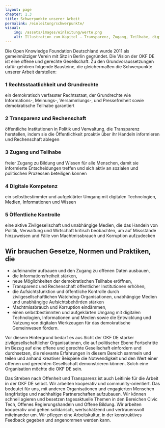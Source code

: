 ```yaml
---
layout: page
chapter: 1.3
title: Schwerpunkte unserer Arbeit
permalink: /einleitung/schwerpunkte/
visual:
    img: /assets/images/einleitung/werte.png
    alt: Illustration zum Kapitel – Transparenz, Zugang, Teilhabe, digitale Kompetenz, öffentliche Kontrolle
---
```



Die Open Knowledge Foundation Deutschland  wurde 2011 als gemeinnütziger Verein mit Sitz in Berlin gegründet. Die Vision der OKF DE ist eine offene und gerechte Gesellschaft. Zu den Grundvoraussetzungen dafür gehören folgende Bausteine, die gleichermaßen die Schwerpunkte unserer Arbeit darstellen: 
<br>

### 1 Rechtsstaatlichkeit und Grundrechte
ein demokratisch verfasster Rechtsstaat, der Grundrechte wie Informations-, Meinungs-, Versammlungs-, und Pressefreiheit sowie demokratische Teilhabe garantiert


### 2 Transparenz und Rechenschaft
öffentliche Institutionen in Politik und Verwaltung, die Transparenz herstellen, indem sie die Öffentlichkeit proaktiv über ihr Handeln informieren und Rechenschaft ablegen


### 3 Zugang und Teilhabe
freier Zugang zu Bildung und Wissen für alle Menschen, damit sie informierte Entscheidungen treffen und sich aktiv an sozialen und politischen Prozessen beteiligen können


### 4 Digitale Kompetenz
ein selbstbestimmter und aufgeklärter Umgang mit digitalen Technologien, Medien, Informationen und Wissen


### 5 Öffentliche Kontrolle
eine aktive Zivilgesellschaft und unabhängige Medien, die das Handeln von Politik, Verwaltung und Wirtschaft kritisch beobachten, um auf Missstände hinzuweisen und Fälle von Machtmissbrauch und Korruption aufzudecken
<br>

## Wir brauchen Gesetze, Normen und Praktiken, die

* aufeinander aufbauen und den Zugang zu offenen Daten ausbauen,
* die Informationsfreiheit stärken,
* neue Möglichkeiten der demokratischen Teilhabe eröffnen,
* Transparenz und Rechenschaft öffentlicher Institutionen erhöhen,
* die Aufsichtsfunktion und öffentliche Kontrolle durch zivilgesellschaftlichen Watchdog-Organisationen, unabhängige Medien und unabhängige Aufsichtsbehörden stärken
* Machtmissbrauch und Korruption eindämmen,
* einen selbstbestimmten und aufgeklärten Umgang mit digitalen Technologien, Informationen und Medien sowie die Entwicklung und Nutzung von digitalen Werkzeugen für das demokratische Gemeinwesen fördern.

Vor diesem Hintergrund bedarf es aus Sicht der OKF DE starker zivilgesellschaftlicher Organisationen, die auf politischer Ebene Fortschritte im Bezug auf eine offene und gerechte Gesellschaft einfordern und durchsetzen, die relevante Erfahrungen in diesem Bereich sammeln und teilen und anhand kreativer Beispiele die Notwendigkeit und den Wert einer offenen und gerechten Gesellschaft demonstrieren können. Solch eine Organisation möchte die OKF DE sein. 

Das Streben nach Offenheit und Transparenz ist auch Leitlinie für die Arbeit in der OKF DE selbst. Wir arbeiten kooperativ und community-orientiert. Das bedeutet für uns, mit anderen Organisationen und engagierten Menschen langfristige und nachhaltige Partnerschaften aufzubauen. Wir können schnell agieren und besetzen tagesaktuelle Themen in den Bereichen Civic Tech, Offenes Regierungshandeln und Offene Bildung. Wir arbeiten kooperativ und gehen solidarisch, wertschätzend und vertrauensvoll miteinander um. Wir pflegen eine Arbeitskultur, in der konstruktives Feedback gegeben und angenommen werden kann.

